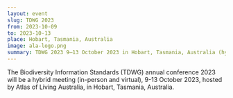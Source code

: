 ```yaml
---
layout: event
slug: TDWG 2023
from: 2023-10-09
to: 2023-10-13
place: Hobart, Tasmania, Australia
image: ala-logo.png
summary: TDWG 2023 9–13 October 2023 in Hobart, Tasmania, Australia (hybrid in-person and virtual participation).
---
```


The Biodiversity Information Standards (TDWG) annual conference 2023 will be a hybrid meeting (in-person and virtual), 9-13 October 2023, hosted by Atlas of Living Australia, in Hobart, Tasmania, Australia.